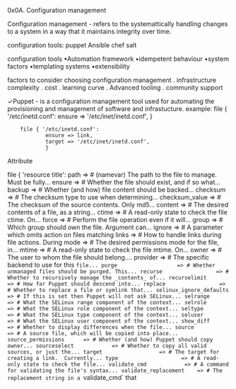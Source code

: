 0x0A. Configuration management

Configuration management - refers to the systemattically handling changes to a system in a way that it maintains integrity over time.

configuration tools:
    puppet
    Ansible
    chef
    salt

configuration tools
    •Automation framework
    •idempetent behaviour
    •system factors
    •templating systems
    •extensibility

factors to consider choosing configuration management
    . infrastructure complexity
    . cost
    . learning curve
    . Advanced tooling
    . community support

✓Puppet - is a configuration management tool used for automating the provisioning
and management of software and infrastucture.
    example:
        file { '/etc/inetd.conf':
        ensure => '/etc/inet/inetd.conf',
        }

        file { '/etc/inetd.conf':
                ensure => link,
                target => '/etc/inet/inetd.conf',
                }
Attribute

file { 'resource title':
  path                    => # (namevar) The path to the file to manage.  Must be fully...
  ensure                  => # Whether the file should exist, and if so what...
  backup                  => # Whether (and how) file content should be backed...
  checksum                => # The checksum type to use when determining...
  checksum_value          => # The checksum of the source contents. Only md5...
  content                 => # The desired contents of a file, as a string...
  ctime                   => # A read-only state to check the file ctime. On...
  force                   => # Perform the file operation even if it will...
  group                   => # Which group should own the file.  Argument can...
  ignore                  => # A parameter which omits action on files matching
  links                   => # How to handle links during file actions.  During
  mode                    => # The desired permissions mode for the file, in...
  mtime                   => # A read-only state to check the file mtime. On...
  owner                   => # The user to whom the file should belong....
  provider                => # The specific backend to use for this `file...
  purge                   => # Whether unmanaged files should be purged. This...
  recurse                 => # Whether to recursively manage the _contents_ of...
  recurselimit            => # How far Puppet should descend into...
  replace                 => # Whether to replace a file or symlink that...
  selinux_ignore_defaults => # If this is set then Puppet will not ask SELinux...
  selrange                => # What the SELinux range component of the context...
  selrole                 => # What the SELinux role component of the context...
  seltype                 => # What the SELinux type component of the context...
  seluser                 => # What the SELinux user component of the context...
  show_diff               => # Whether to display differences when the file...
  source                  => # A source file, which will be copied into place...
  source_permissions      => # Whether (and how) Puppet should copy owner...
  sourceselect            => # Whether to copy all valid sources, or just the...
  target                  => # The target for creating a link.  Currently...
  type                    => # A read-only state to check the file...
  validate_cmd            => # A command for validating the file's syntax...
  validate_replacement    => # The replacement string in a `validate_cmd` that
